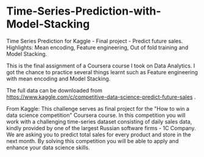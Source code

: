 # Time-Series-Prediction-with-Model-Stacking
Time Series Prediction for Kaggle - Final project - Predict future sales. Highlights: Mean encoding, Feature engineering, Out of fold training and  Model Stacking.

This is the final assignment of a Coursera course I took on Data Analytics. I got the chance to practice several things learnt such as Feature engineering with mean encoding and Model Stacking.

The full data can be downloaded from https://www.kaggle.com/c/competitive-data-science-predict-future-sales .

From Kaggle:
This challenge serves as final project for the "How to win a data science competition" Coursera course.
In this competition you will work with a challenging time-series dataset consisting of daily sales data, kindly provided by one of the largest Russian software firms - 1C Company. 
We are asking you to predict total sales for every product and store in the next month. By solving this competition you will be able to apply and enhance your data science skills.
